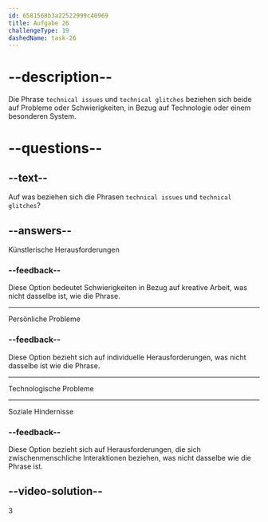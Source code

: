 ```yaml
---
id: 6581568b3a22522999c40969
title: Aufgabe 26
challengeType: 19
dashedName: task-26
---
```


# --description--

Die Phrase `technical issues` und `technical glitches` beziehen sich beide auf Probleme oder Schwierigkeiten, in Bezug auf Technologie oder einem besonderen System.

# --questions--

## --text--

Auf was beziehen sich die Phrasen `technical issues` und `technical glitches`?

## --answers--

Künstlerische Herausforderungen

### --feedback--

Diese Option bedeutet Schwierigkeiten in Bezug auf kreative Arbeit, was nicht dasselbe ist, wie die Phrase.

---

Persönliche Probleme

### --feedback--

Diese Option bezieht sich auf individuelle Herausforderungen, was nicht dasselbe ist wie die Phrase.

---

Technologische Probleme

---

Soziale Hindernisse

### --feedback--

Diese Option bezieht sich auf Herausforderungen, die sich zwischenmenschliche Interaktionen beziehen, was nicht dasselbe wie die Phrase ist.

## --video-solution--

3
